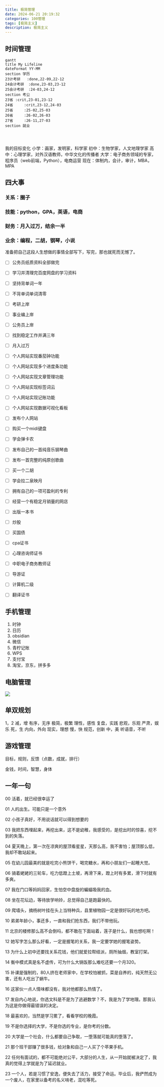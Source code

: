 ```yaml
---
title: 极简管理
date: 2024-06-21 20:19:32
categories: 100管理
tags: [极简主义]
description: 极简主义
---
```


## 时间管理

```mermaid
gantt
title My Lifeline
dateFormat YY-MM
section 学历
23计考研	:done,22-09,22-12	
24会计考研	:done,23-03,23-12
25会计考研	:24-03,24-12
section 考公
23省	:crit,23-01,23-12
24省		:crit,23-12,24-03
25省		:25-02,25-03
26省		:26-02,26-03
27省		:26-11,27-03
section 就业




```

我的目标变化
小学：画家，发明家，科学家
初中：生物学家，人文地理学家
高中：心理学家，对外汉语教师，中华文化的传播者
大学：电子商务领域的专家，程序员（web前端，Python），电商运营
现在：体制内，会计，审计，MBA，MPA

## 四大事

### 关系：圈子

### 技能：python，GPA，英语，电商

### 财务：月入过万，结余一半

### 业余：编程，二胡，钢琴，小说

准备把自己这段人生想做的事情全部写下，写完，那也就死而无憾了。

- [ ] 公务员纸质资料全部做完
 
- [ ] 学习并清理完百度网盘的学习资料
 
- [ ] 坚持背单词一年

- [ ] 不背单词单词清零
 
- [ ] 考研上岸

- [ ] 事业编上岸

- [ ] 公务员上岸

- [ ] 找到稳定工作并满三年

- [ ] 月入过万

- [ ] 个人网站实现番茄钟功能

- [ ] 个人网站实现多个进度条功能

- [ ] 个人网站实现文章管理功能

- [ ] 个人网站实现标签词云

- [ ] 个人网站实现记账功能

- [ ] 个人网站实现数据可视化看板

- [ ] 发布个人网站

- [ ] 购买一个midi键盘

- [ ] 学会弹卡农

- [ ] 发布自己的一首纯音乐钢琴曲

- [ ] 发布一首完整的纯原创歌曲

- [ ] 买一个二胡

- [ ] 学会拉二泉映月

- [ ] 拥有自己的一项可盈利的专利

- [ ] 经营一个有稳定月销量的网店

- [ ] 出版一本书

- [ ] 炒股

- [ ] 买国债

- [ ] cpa证书

- [ ] 心理咨询师证书

- [ ] 中职电子商务教师证

- [ ] 导游证

- [ ] 计算机二级

- [ ] 翻译证书


## 手机管理

1. 时钟
2. 日历
3. obsidian
4. 微信
5. 青柠记账
6. WPS
7. 支付宝
8. 淘宝，京东，拼多多

## 电脑管理

![](https://img-blog.csdnimg.cn/direct/08b42454f6a94e55a2a973dd2d06116d.png)

## 单双规划

1，2
减，增
有序，无序
极简，极繁
理性，感性
复盘，实践
悲观，乐观
严肃，娱乐
死，生
内向，外向
现实，理想
慢，快
规范，创新
中，美
听语音，不听

## 游戏管理

目标，规则，反馈（点数，成就，排行）

金钱，时间，智慧，身体

## 一年一句

00 活着，就已经很幸运了

01 人的出生。可能只是一个意外

02 小孩子真好，不用说话就可以得到想要的

03 我把东西埋起来，再挖出来，这不是幼稚，我感受的，是挖出时的惊喜，挖不到的失落。

04 夏天晚上，第一次在凉爽的屋顶看星星，天那么高，我不害怕；屋顶那么低，我却不敢站起来。

05 在幼儿园最美的就是吃完小熊饼干，喝完糖水，再和小朋友们一起睡大觉。

06 骑着姥姥的三轮车，吃力低蹬上土坡，再滑下来，蹬上时有多累，滑下时就有多爽。

07 我在门口等妈妈回家，生怕空中盘旋的蝙蝠吸我的血。

08 坐在花坛边，等待放学响铃，总觉得自己是跑最快的。

09 爬墙头，摘杨树叶挂在头上当特种兵，县里植物园一定是很好玩的地方吧。

10 弟弟年龄小，事还多，一直和我们抢东西，我们不带他玩。

11 北京的楼修那么高不会倒吗，都不敢在下面站着，莲子是什么，我也想吃啊！

12 她写字怎么那么好看，一定是握笔的关系，我一定要学她的握笔姿势。

13 为什么上初中还要找关系花钱，他们就爱拉帮结派，厕所抽烟，教室打架。

14 衡中模式真是名不虚传，可为什么大锅饭那么难吃还要一个月320。

15 补课是强制的，80人挤在老师家中，在学校怕被抓，菜是自养的，纯天然无公害，还有人吃出了蜗牛。

16 这家伙一点人情味都没有，我对他都那么热情了。

17 发自内心地说，你选文科是不是为了逃避数学？不，我是为了学地理。那我认为这是你做得最错误的决定。

18 最喜欢的，当然是学习累了，看看学校的晚霞。

19 不是你选择的大学，不是你选的专业，是你考的分数。

20 大学是一个社会，什么都要自己争取，一堕落就可能真的堕落了。

21 那个班干部赚了很多钱，给对象和自己一人买了个苹果手机。

22 任何有面试的，都不可能绝对公平，大部分的人生，从一开始就被决定了，我真的觉得上学就是为了延迟就业。

23 一个人，若是习惯了安逸，便失去了活力，接受了命运。毕业后，我俨然成为一个废人，在家里以备考的名义啃老，混吃等死。

